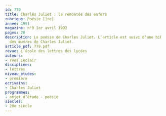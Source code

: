 ```yaml
---
id: 779
title: Charles Juliet : la remontée des enfers 
rubrique: Poésie [1re]
annee: 1991
magazine: n°9 1er avril 1992
pages: 20
description: La poésie de Charles Juliet. L’article est suivi d’une bibliographie
  des œuvres de Charles Juliet.
article_pdf: 779.pdf
revue: L’école des lettres des lycées
auteurs:
- Yves Leclair
disciplines:
- lettres
niveau_etudes:
- première
ecrivains:
- Charles Juliet
programmes:
- objet d’étude - poésie
siecles:
- 20e siècle
---
```

